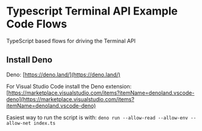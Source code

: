 # Typescript Terminal API Example Code Flows

TypeScript based flows for driving the Terminal API


## Install Deno
Deno: [https://deno.land/](https://deno.land/)

For Visual Studio Code install the Deno extension: [https://marketplace.visualstudio.com/items?itemName=denoland.vscode-deno](https://marketplace.visualstudio.com/items?itemName=denoland.vscode-deno)

Easiest way to run the script is with: `deno run --allow-read --allow-env --allow-net index.ts`

